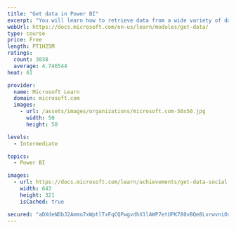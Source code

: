 ```yaml
---
title: "Get data in Power BI"
excerpt: "You will learn how to retrieve data from a wide variety of data sources, including Microsoft Excel, relational databases, and NoSQL data stores. You will also learn how to improve performance while retrieving data."
webUrl: https://docs.microsoft.com/en-us/learn/modules/get-data/
type: course
price: Free
length: PT1H25M
ratings:
  count: 3038
  average: 4.746544
heat: 61

provider:
  name: Microsoft Learn
  domain: microsoft.com
  images:
    - url: /assets/images/organizations/microsoft.com-50x50.jpg
      width: 50
      height: 50

levels:
  - Intermediate

topics:
  - Power BI

images:
  - url: https://docs.microsoft.com/learn/achievements/get-data-social.png
    width: 643
    height: 321
    isCached: true

secured: "aDXdeNDbJ2Ammu7xWptlTxFqCQPwgvdhX1lAWP7etUPK780vBQe8LvrwvniOxOB9sLs2cWGy7CdhtQWul9n7Wd1qLOpbCeYZbL0NhtO+ARvPTkNA7svievV2YqOdwHJTCDNVz0EUkfmOxsE/tU5//g/KaTGLASURin7G4zZ2j+cTfHSBeKxo/IwH8lfAGj3zVKegNr1/uQYcFxiBvTCrYF5qvlI0fgIXKojqptu0POayLjzs8jfhzBmme4CbHvW42dDckSL1RDy0uiU0v/MTruV0CzY5rGImOT10yeR526zMeQqNIhIIZjhSTN5V2jcLpkIuoaibPCZolf+OqQp6vkHPoCZ/3NutaxSPnOQ+Rf5N4VMgs+u3B5mALSjWYH8QQBF5LDVJc5x9N0OdZuTR1SE1/WKUg6AaWySNlODbkVU=;NLLVaD4JfzcAQ67gc/Wpag=="
---
```


